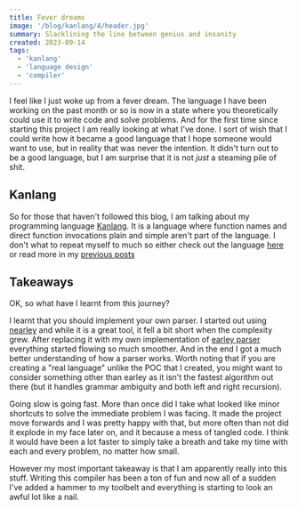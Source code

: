 ```yaml
---
title: Fever dreams
image: '/blog/kanlang/4/header.jpg'
summary: Slacklining the line between genius and insanity
created: 2023-09-14
tags:
  - 'kanlang'
  - 'language design'
  - 'compiler'
---
```


I feel like I just woke up from a fever dream. The language I have been working on the past month or so is now in a state where you theoretically could use it to write code and solve problems.
And for the first time since starting this project I am really looking at what I've done.
I sort of wish that I could write how it became a good language that I hope someone would want to use, but in reality that was never the intention. It didn't turn out to be a good language, but I am surprise that it is not _just_ a steaming pile of shit.

## Kanlang

So for those that haven't followed this blog, I am talking about my programming language [Kanlang](https://kanlang.wunderdev.com).
It is a language where function names and direct function invocations plain and simple aren't part of the language.
I don't what to repeat myself to much so either check out the language [here](https://kanlang.wunderdev.com) or read more in my [previous posts](https://blog.wunderdev.com/?tags=kanlang)

## Takeaways

OK, so what have I learnt from this journey?

I learnt that you should implement your own parser. I started out using [nearley](https://nearley.js.org/) and while it is a great tool, it fell a bit short when the complexity grew. After replacing it with my own implementation of [earley parser](https://en.wikipedia.org/wiki/Earley_parser) everything started flowing so much smoother. And in the end I got a much better understanding of how a parser works. Worth noting that if you are creating a "real language" unlike the POC that I created, you might want to consider something other than earley as it isn't the fastest algorithm out there (but it handles grammar ambiguity and both left and right recursion).

Going slow is going fast. More than once did I take what looked like minor shortcuts to solve the immediate problem I was facing. It made the project move forwards and I was pretty happy with that, but more often than not did it explode in my face later on, and it because a mess of tangled code. I think it would have been a lot faster to simply take a breath and take my time with each and every problem, no matter how small.

However my most important takeaway is that I am apparently really into this stuff. Writing this compiler has been a ton of fun and now all of a sudden I've added a hammer to my toolbelt and everything is starting to look an awful lot like a nail.
